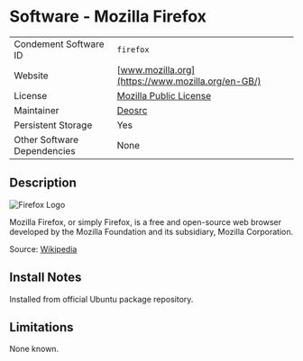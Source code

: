 # Software - Mozilla Firefox

|                             |                                                              |
| --------------------------- | ------------------------------------------------------------ |
| Condement Software ID       | `firefox`                                                    |
| Website                     | [www.mozilla.org](https://www.mozilla.org/en-GB/)            |
| License                     | [Mozilla Public License](https://www.mozilla.org/en-US/MPL/) |
| Maintainer                  | [Deosrc](https://github.com/deosrc)                          |
| Persistent Storage          | Yes                                                          |
| Other Software Dependencies | None                                                         |

## Description

![Firefox Logo](https://www.mozilla.org/media/img/logos/firefox/logo-quantum.9c5e96634f92.png)

Mozilla Firefox, or simply Firefox, is a free and open-source web browser
developed by the Mozilla Foundation and its subsidiary, Mozilla Corporation.

Source: [Wikipedia](https://en.wikipedia.org/wiki/Firefox)

## Install Notes

Installed from official Ubuntu package repository.

## Limitations

None known.

